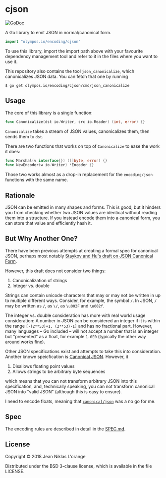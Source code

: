 # cjson

[![GoDoc](https://godoc.org/olympos.io/encoding/cjson?status.svg)](https://godoc.org/olympos.io/encoding/cjson)

A Go library to emit JSON in normal/canonical form.

```go
import "olympos.io/encoding/cjson"
```

To use this library, import the import path above with your favourite dependency
management tool and refer to it in the files where you want to use it.

This repository also contains the tool `json_canonicalize`, which canonicalizes
JSON data. You can fetch that one by running

```shell
$ go get olympos.io/encoding/cjson/cmd/json_canonicalize
```

## Usage

The core of this library is a single function:

```go
func Canonicalize(dst io.Writer, src io.Reader) (int, error) {}
```

`Canonicalize` takes a stream of JSON values, canonicalizes them, then sends
them to `dst`.

There are two functions that works on top of `Canonicalize` to ease the work it
does:

```go
func Marshal(v interface{}) ([]byte, error) {}
func NewEncoder(w io.Writer) *Encoder {}
```

Those two works almost as a drop-in replacement for the `encoding/json`
functions with the same name.

## Rationale

JSON can be emitted in many shapes and forms. This is good, but it hinders you
from checking whether two JSON values are identical without reading them into a
structure. If you instead encode them into a canonical form, you can store that
value and efficiently hash it.

## But Why Another One?

There have been previous attempts at creating a formal spec for canonical JSON,
perhaps most notably [Staykov and Hu's draft on JSON Canonical Form](https://tools.ietf.org/html/draft-staykov-hu-json-canonical-form-00).

However, this draft does not consider two things:

1. Canonicalization of strings
2. Integer vs. double

Strings can contain unicode characters that may or may not be written in up to
multiple different ways. Consider, for example, the symbol `/`. In JSON, `/` may
be written as `/`, as `\/`, as `\u002F` and `\u002f`.

The integer vs. double consideration has more with real world usage
consideration: A number in JSON can be considered an integer if it is within the
range `[-(2**53)+1, (2**53)-1]` and has no fractional part. However, many
languages – Go included – will not accept a number that is an integer but
"presented" as a float, for example `1.0E0` (typically the other way around
works fine).

Other JSON specifications exist and attempts to take this into consideration.
Another known speicfication is [Canonical
JSON](http://wiki.laptop.org/go/Canonical_JSON). However, it

1. Disallows floating point values
2. Allows strings to be arbitrary byte sequences

which means that you can not transform arbitrary JSON into this specification,
and, technically speaking, you can not transform canonical JSON into "valid
JSON" (although this is easy to ensure).

I need to encode floats, meaning that
[`canonical/json`](https://godoc.org/github.com/docker/go/canonical/json) was a
no go for me.

## Spec

The encoding rules are described in detail in the [SPEC.md](SPEC.md).


## License

Copyright © 2018 Jean Niklas L'orange

Distributed under the BSD 3-clause license, which is available in the file
LICENSE.

